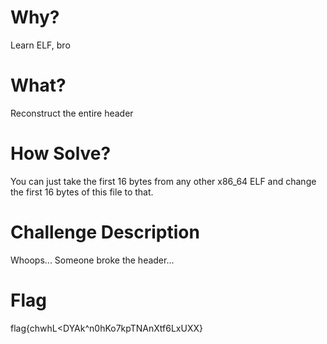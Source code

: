 # Why?
Learn ELF, bro

# What? 
Reconstruct the entire header

# How Solve?
You can just take the first 16 bytes from any other x86_64 ELF and change the first 16 bytes of this file to that.

# Challenge Description
Whoops... Someone broke the header...

# Flag
flag{chwhL<DYAk^n0hKo7kpTNAnXtf6LxUXX}
